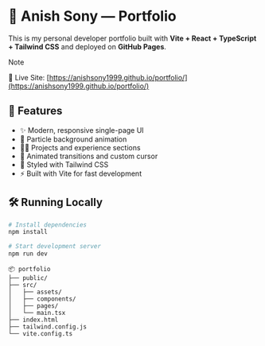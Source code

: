 # 💼 Anish Sony — Portfolio

This is my personal developer portfolio built with **Vite + React + TypeScript + Tailwind CSS** and deployed on **GitHub Pages**.

> [!NOTE]
> 🔗 Live Site: [https://anishsony1999.github.io/portfolio/](https://anishsony1999.github.io/portfolio/)

## 🚀 Features

- ✨ Modern, responsive single-page UI
- 🌌 Particle background animation
- 🧑‍💻 Projects and experience sections
- 🎯 Animated transitions and custom cursor
- 🎨 Styled with Tailwind CSS 
- ⚡ Built with Vite for fast development

## 🛠️ Running Locally

```bash
# Install dependencies
npm install
```

```bash
# Start development server
npm run dev
```

```text
📦 portfolio
├── public/
├── src/
│   ├── assets/
│   ├── components/
│   ├── pages/
│   └── main.tsx
├── index.html
├── tailwind.config.js
└── vite.config.ts

